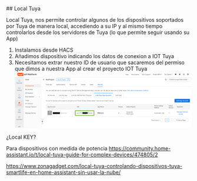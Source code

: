 ## Local Tuya

Local Tuya, nos permite controlar algunos de los dispositivos soportados por Tuya de manera local, accediendo a su IP y al mismo tiempo controlarlos desde los servidores de Tuya (lo que permite seguir usando su App)

1. Instalamos desde HACS
1. Añadimos dispositivo indicando los datos de conexion a IOT Tuya 
1. Necesitamos extrar nuestro ID de usuario que sacaremos del permiso que dimos a nuestra App al crear el proyecto IOT Tuya
![](./images/UID_local_tuya.png)

¿Local KEY?


Para dispositivos con medida de potencia https://community.home-assistant.io/t/local-tuya-guide-for-complex-devices/474805/2


https://www.zonagadget.com/local-tuya-controlando-dispositivos-tuya-smartlife-en-home-assistant-sin-usar-la-nube/
